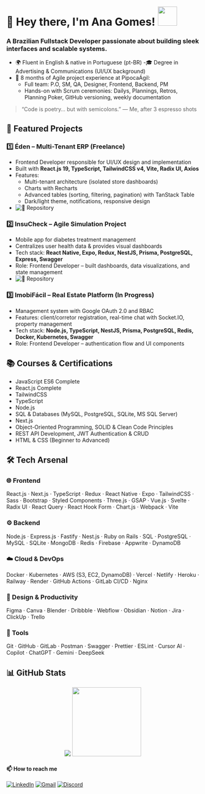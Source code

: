 # 👋 Hey there, I'm Ana Gomes! <img src="https://media.giphy.com/media/mGcNjsfWAjY5AEZNw6/giphy.gif" width="50">

### A Brazilian Fullstack Developer passionate about building sleek interfaces and scalable systems. 

- 🌍 Fluent in English & native in Portuguese (pt-BR)
-🎓 Degree in Advertising & Communications (UI/UX background)
- 💼 8 months of Agile project experience at PipocaÁgil:
  - Full team: P.O, SM, QA, Designer, Frontend, Backend, PM
  - Hands-on with Scrum ceremonies: Dailys, Plannings, Retros, Planning Poker, GitHub versioning, weekly documentation

> “Code is poetry… but with semicolons.” — Me, after 3 espresso shots

## 🚀 Featured Projects
### 1️⃣ Éden – Multi-Tenant ERP (Freelance)
- Frontend Developer responsible for UI/UX design and implementation
- Built with **React.js 19, TypeScript, TailwindCSS v4, Vite, Radix UI, Axios**
- Features:
  - Multi-tenant architecture (isolated store dashboards)
  - Charts with Recharts
  - Advanced tables (sorting, filtering, pagination) with TanStack Table
  - Dark/light theme, notifications, responsive design
- ![🔗 Repository](https://github.com/warlleyrocha/eden)

### 2️⃣ InsuCheck – Agile Simulation Project
- Mobile app for diabetes treatment management
- Centralizes user health data & provides visual dashboards
- Tech stack: **React Native, Expo, Redux, NestJS, Prisma, PostgreSQL, Express, Swagger**
- Role: Frontend Developer – built dashboards, data visualizations, and state management
- ![🔗 Repository](https://github.com/Ameglebm/AppPipocaAgil)

### 3️⃣ ImobiFácil – Real Estate Platform (In Progress)
- Management system with Google OAuth 2.0 and RBAC
- Features: client/corretor registration, real-time chat with Socket.IO, property management
- Tech stack: **Node.js, TypeScript, NestJS, Prisma, PostgreSQL, Redis, Docker, Kubernetes, Swagger**
- Role: Frontend Developer – authentication flow and UI components

## 📚 Courses & Certifications
- JavaScript ES6 Complete
- React.js Complete
- TailwindCSS
- TypeScript
- Node.js
- SQL & Databases (MySQL, PostgreSQL, SQLite, MS SQL Server)
- Next.js
- Object-Oriented Programming, SOLID & Clean Code Principles
- REST API Development, JWT Authentication & CRUD
- HTML & CSS (Beginner to Advanced)

## 🛠 Tech Arsenal
### 🌐 Frontend
React.js · Next.js · TypeScript · Redux · React Native · Expo · TailwindCSS · Sass · Bootstrap · Styled Components · Three.js · GSAP · Vue.js · Svelte · Radix UI · React Query · React Hook Form · Chart.js · Webpack · Vite

### ⚙️ Backend
Node.js · Express.js · Fastify · Nest.js · Ruby on Rails · SQL · PostgreSQL · MySQL · SQLite · MongoDB · Redis · Firebase · Appwrite · DynamoDB

### ☁️ Cloud & DevOps
Docker · Kubernetes · AWS (S3, EC2, DynamoDB) · Vercel · Netlify · Heroku · Railway · Render · GitHub Actions · GitLab CI/CD · Nginx

### 🎨 Design & Productivity
Figma · Canva · Blender · Dribbble · Webflow · Obsidian · Notion · Jira · ClickUp · Trello

### 🧰 Tools
Git · GitHub · GitLab · Postman · Swagger · Prettier · ESLint · Cursor AI · Copilot · ChatGPT · Gemini · DeepSeek

## 📊 GitHub Stats
<div align="center" width="90cm">
<picture>
  <source
    srcset="https://github-readme-stats.vercel.app/api?username=devanaclimgo&show_icons=true&theme=midnight-purple"
    media="(prefers-color-scheme: dark)"
  />
  <source
    srcset="https://github-readme-stats.vercel.app/api?username=devanaclimgo&show_icons=true"
    media="(prefers-color-scheme: light), (prefers-color-scheme: no-preference)"
  />
  <img src="https://github-readme-stats.vercel.app/api?username=devanaclimgo&show_icons=true" />
</picture>
<img height="180em" src="https://github-readme-stats.vercel.app/api/top-langs/?username=devanaclimgo&layout=donut&langs_count=8&theme=midnight-purple&hide=HTML,CSS"/>
</div>


#### 📫 How to reach me
[![LinkedIn](https://img.shields.io/badge/LinkedIn-0077B5?style=for-the-badge&logo=linkedin&logoColor=white)](https://www.linkedin.com/in/ana-clara-gomes-48b83b224/)
[![Gmail](https://img.shields.io/badge/Gmail-D14836?style=for-the-badge&logo=gmail&logoColor=white)](mailto:"anaclimgo@gmail.com")
[![Discord](https://img.shields.io/badge/Discord-%235865F2.svg?style=for-the-badge&logo=discord&logoColor=white)](https://discord.com/channels/450854803996803082)

